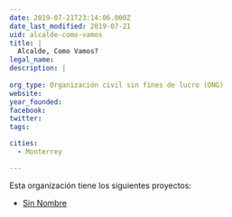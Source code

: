 ```yaml
---
date: 2019-07-21T23:14:06.000Z
date_last_modified: 2019-07-21
uid: alcalde-como-vamos
title: |
  Alcalde, Como Vamos?
legal_name: 
description: |
  
org_type: Organización civil sin fines de lucro (ONG)
website: 
year_founded: 
facebook: 
twitter: 
tags:

cities: 
  - Monterrey

---
```


Esta organización tiene los siguientes proyectos:

- [Sin Nombre](/proyectos/sin-nombre)
